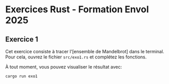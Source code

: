 Exercices Rust - Formation Envol 2025
=====================================

## Exercice 1

Cet exercice consiste à tracer l'[ensemble de Mandelbrot] dans le terminal.
Pour cela, ouvrez le fichier `src/exo1.rs` et complétez les fonctions.

À tout moment, vous pouvez visualiser le résultat avec:
```
cargo run exo1
```
